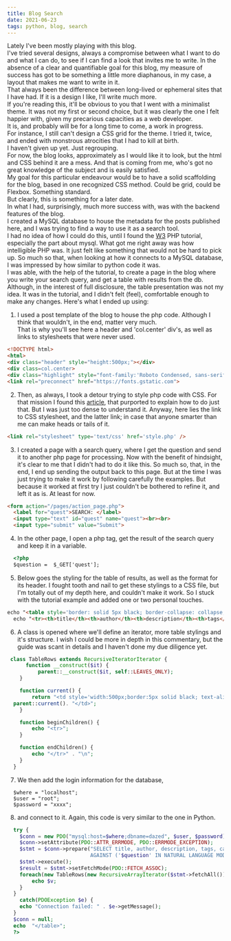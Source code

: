 ```yaml
---
title: Blog Search
date: 2021-06-23
tags: python, blog, search
---
```


Lately I've been mostly playing with this blog.  
I've tried several designs, always a compromise between what I want to do and what I can do, to see if I can find a look that invites me to write.
In the absence of a clear and quantifiable goal for this blog, my measure of success has got to be something a little more diaphanous, in my case, a layout that makes me want to write in it.  
That always been the difference between long-lived or ephemeral sites that I have had. If it is a design I like, I'll write much more.  
If you're reading this, it'll be obvious to you that I went with a minimalist theme. It was not my first or second choice, but it was clearly the one I felt happier with, given my precarious capacities as a web developer.  
It is, and probably will be for a long time to come, a work in progress.  
For instance, I still can't design a CSS grid for the theme. I tried it, twice, and ended with monstrous atrocities that I had to kill at birth.  
I haven't given up yet. Just regrouping.  
For now, the blog looks, approximately as I would like it to look, but the html and CSS behind it are a mess. And that is coming from me, who's got no great knowledge of the subject and is easily satisfied.  
My goal for this particular endeavour would be to have a solid scaffolding for the blog, based in one recognized CSS method. Could be grid, could be Flexbox. Something standard.  
But clearly, this is something for a later date.  
In what I had, surprisingly, much more success with, was with the backend features of the blog.  
I created a MySQL database to house the metadata for the posts published here, and I was trying to find a way to use it as a search tool.  
I had no idea of how I could do this, until I found the [W3](https://www.w3schools.com/php/php_mysql_select.asp) PHP tutorial, especially the part about mysql.
What got me right away was how intelligible PHP was. It just felt like something that would not be hard to pick up. So much so that, when looking at how it connects to a MySQL database, I was impressed by how similar to python code it was.  
I was able, with the help of the tutorial, to create a page in the blog where you write your search query, and get a table with results from the db.  
Although, in the interest of full disclosure, the table presentation was not my idea. It was in the tutorial, and I didn't felt (feel), comfortable enough to make any changes.
Here's what I ended up using:
  
1. I used a post template of the blog to house the php code. Although I think that wouldn't, in the end, matter very much.  
That is why you'll see here a header and 'col.center' div's, as well as links to stylesheets that were never used.
```html
<!DOCTYPE html>
<html>
<div class="header" style="height:500px;"></div>
<div class=col.center>
<div class="highlight" style="font-family:'Roboto Condensed, sans-serif';">
<link rel="preconnect" href="https://fonts.gstatic.com">                                                                                                                <link href="https://fonts.googleapis.com/css2?family=Inconsolata&family=JetBrains+Mono:ital,wght@1,500&display=swap" rel="stylesheet">
```
  
2. Then, as always, I took a detour trying to style php code with CSS. For that mission I found this [article](https://css-tricks.com/css-variables-with-php/), that purported to explain how to do just that. But I was just too dense to understand it. Anyway, here lies the link to CSS stylesheet, and the latter link; in case that anyone smarter than me can make heads or tails of it.
```html
<link rel="stylesheet" type='text/css' href='style.php' />
```
  
3. I created a page with a search query, where I get the question and send it to another php page for processing. Now with the benefit of hindsight, it's clear to me that I didn't had to do it like this. So much so, that, in the end, I end up sending the output back to this page. But at the time I was just trying to make it work by following carefully the examples. But because it worked at first try I just couldn't be bothered to refine it, and left it as is. At least for now.
```html
<form action="/pages/action_page.php">
  <label for="quest">SEARCH: </label>
  <input type="text" id="quest" name="quest"><br><br>
  <input type="submit" value="Submit">
```
  
4. In the other page, I open a php tag, get the result of the search query and keep it in a variable.
```html
  <?php
  $question =  $_GET['quest'];
```
  
5. Below goes the styling for the table of results, as well as the format for its header. I fought tooth and nail to get these stylings to a CSS file, but I'm
totally out of my depth here, and couldn't make it work. So I stuck with the tutorial example and added one or two personal touches.
```html
echo "<table style='border: solid 5px black; border-collapse: collapse; border-radius: 35px; font-family:Roboto Condensed, sans-serif;'>";
  echo "<tr><th>title</th><th>author</th><th>description</th><th>tags</th><th>categories</th></tr>";
```
  
6. A class is opened where we'll define an iterator, more table stylings and it's structure. I wish I could be more in depth in this commentary, but the guide was scant in details and I haven't done my due diligence yet.
```php
 class TableRows extends RecursiveIteratorIterator {
      function __construct($it) {
          parent::__construct($it, self::LEAVES_ONLY);
    }

    function current() {
        return "<td style='width:500px;border:5px solid black; text-align: center; padding: 15px; border-radius: 35px;'>" .
  parent::current(). "</td>";
    }

    function beginChildren() {
        echo "<tr>";
    }

    function endChildren() {
        echo "</tr>" . "\n";
    }
  }
```
  
7. We then add the login information for the database,
```
  $where = "localhost";
  $user = "root";
  $password = "xxxx";
```
  
8. and connect to it. Again, this code is very similar to the one in Python.
```php
  try {
  	$conn = new PDO("mysql:host=$where;dbname=dazed", $user, $password);
  	$conn->setAttribute(PDO::ATTR_ERRMODE, PDO::ERRMODE_EXCEPTION);
    $stmt = $conn->prepare("SELECT title, author, description, tags, categories FROM dazed WHERE MATCH(title, author, description, tags, categories)
                           AGAINST ('$question' IN NATURAL LANGUAGE MODE)");
    $stmt->execute();
    $result = $stmt->setFetchMode(PDO::FETCH_ASSOC);
    foreach(new TableRows(new RecursiveArrayIterator($stmt->fetchAll())) as $k=>$v) {
        echo $v;
    }
  }
  	catch(PDOException $e) {
  	echo "Connection failed: " . $e->getMessage();
  }
  $conn = null;
  echo  "</table>";
  ?>
```

